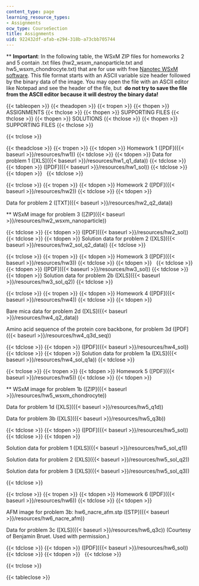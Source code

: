 ```yaml
---
content_type: page
learning_resource_types:
- Assignments
ocw_type: CourseSection
title: Assignments
uid: 922432df-afab-e294-318b-a73cbb705744
---
```


\*\* **Important**: In the following table, the WSxM ZIP files for homeworks 2 and 5 contain .txt files (hw2\_wsxm\_nanoparticle.txt and hw5\_wsxm\_chondrocyte.txt) that are for use with free [Nanotec WSxM software](https://www.ncbi.nlm.nih.gov/pubmed/17503926). This file format starts with an ASCII variable size header followed by the binary data of the image. You may open the file with an ASCII editor like Notepad and see the header of the file, but  **do not try to save the file from the ASCII editor because it will destroy the binary data!**

{{< tableopen >}}
{{< theadopen >}}
{{< tropen >}}
{{< thopen >}}
ASSIGNMENTS
{{< thclose >}}
{{< thopen >}}
SUPPORTING FILES
{{< thclose >}}
{{< thopen >}}
SOLUTIONS
{{< thclose >}}
{{< thopen >}}
SUPPORTING FILES
{{< thclose >}}

{{< trclose >}}

{{< theadclose >}}
{{< tropen >}}
{{< tdopen >}}
Homework 1 ([PDF]({{< baseurl >}}/resources/hw1))
{{< tdclose >}}
{{< tdopen >}}
Data for problem 1 ([XLS]({{< baseurl >}}/resources/hw1_q1_data))
{{< tdclose >}}
{{< tdopen >}}
([PDF]({{< baseurl >}}/resources/hw1_sol))
{{< tdclose >}}
{{< tdopen >}}
 
{{< tdclose >}}

{{< trclose >}}
{{< tropen >}}
{{< tdopen >}}
Homework 2 ([PDF]({{< baseurl >}}/resources/hw2))
{{< tdclose >}}
{{< tdopen >}}


Data for problem 2 ([TXT]({{< baseurl >}}/resources/hw2_q2_data))

\*\* WSxM image for problem 3 ([ZIP]({{< baseurl >}}/resources/hw2_wsxm_nanoparticle))


{{< tdclose >}}
{{< tdopen >}}
([PDF]({{< baseurl >}}/resources/hw2_sol))
{{< tdclose >}}
{{< tdopen >}}
Solution data for problem 2 ([XLS]({{< baseurl >}}/resources/hw2_sol_q2_data))
{{< tdclose >}}

{{< trclose >}}
{{< tropen >}}
{{< tdopen >}}
Homework 3 ([PDF]({{< baseurl >}}/resources/hw3))
{{< tdclose >}}
{{< tdopen >}}
 
{{< tdclose >}}
{{< tdopen >}}
([PDF]({{< baseurl >}}/resources/hw3_sol))
{{< tdclose >}}
{{< tdopen >}}
Solution data for problem 2b ([XLS]({{< baseurl >}}/resources/hw3_sol_q2))
{{< tdclose >}}

{{< trclose >}}
{{< tropen >}}
{{< tdopen >}}
Homework 4 ([PDF]({{< baseurl >}}/resources/hw4))
{{< tdclose >}}
{{< tdopen >}}


Bare mica data for problem 2d ([XLS]({{< baseurl >}}/resources/hw4_q2_data))

Amino acid sequence of the protein core backbone, for problem 3d ([PDF]({{< baseurl >}}/resources/hw4_q3d_seq))


{{< tdclose >}}
{{< tdopen >}}
([PDF]({{< baseurl >}}/resources/hw4_sol))
{{< tdclose >}}
{{< tdopen >}}
Solution data for problem 1a ([XLS]({{< baseurl >}}/resources/hw4_sol_q1a))
{{< tdclose >}}

{{< trclose >}}
{{< tropen >}}
{{< tdopen >}}
Homework 5 ([PDF]({{< baseurl >}}/resources/hw5))
{{< tdclose >}}
{{< tdopen >}}


\*\* WSxM image for problem 1b ([ZIP]({{< baseurl >}}/resources/hw5_wsxm_chondrocyte))

Data for problem 1d ([XLS]({{< baseurl >}}/resources/hw5_q1d))

Data for problem 3b ([XLS]({{< baseurl >}}/resources/hw5_q3b))


{{< tdclose >}}
{{< tdopen >}}
([PDF]({{< baseurl >}}/resources/hw5_sol))
{{< tdclose >}}
{{< tdopen >}}


Solution data for problem 1 ([XLS]({{< baseurl >}}/resources/hw5_sol_q1))

Solution data for problem 2 ([XLS]({{< baseurl >}}/resources/hw5_sol_q2))

Solution data for problem 3 ([XLS]({{< baseurl >}}/resources/hw5_sol_q3))


{{< tdclose >}}

{{< trclose >}}
{{< tropen >}}
{{< tdopen >}}
Homework 6 ([PDF]({{< baseurl >}}/resources/hw6))
{{< tdclose >}}
{{< tdopen >}}


AFM image for problem 3b: hw6\_nacre\_afm.stp ([STP]({{< baseurl >}}/resources/hw6_nacre_afm))

Data for problem 3c ([XLS]({{< baseurl >}}/resources/hw6_q3c)) (Courtesy of Benjamin Bruet. Used with permission.)


{{< tdclose >}}
{{< tdopen >}}
([PDF]({{< baseurl >}}/resources/hw6_sol))
{{< tdclose >}}
{{< tdopen >}}
 
{{< tdclose >}}

{{< trclose >}}

{{< tableclose >}}